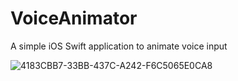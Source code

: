 # VoiceAnimator
A simple iOS Swift application to animate voice input

![4183CBB7-33BB-437C-A242-F6C5065E0CA8](https://github.com/tedbarnett/VoiceAnimator/assets/694013/59170887-7dea-48ff-bad0-fd11715ad455)
